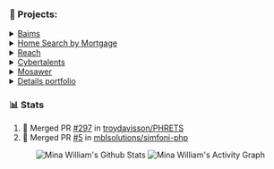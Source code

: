 ### 🔭  Projects:
<details>
  <summary><a href="http://baims.com">Baims</a></summary>
  an educational website and App that offers recorded courses and live sessions for
  university and high school students in the Middle East.
  
  ![Header](https://raw.githubusercontent.com/MinaWilliam/MinaWilliam/main/images/baims.png "Baims")
</details>
<details>
  <summary><a href="https://homesearchbymortgage.com">Home Search by Mortgage</a></summary>
  a search engine for real estate in the USA that provides agents with
  recommendations for their homebuyers clients based on their needs.
  
  ![Header](https://raw.githubusercontent.com/MinaWilliam/MinaWilliam/main/images/sbmp.png "Home Search")
</details>
<details>
  <summary><a href="https://reachlnk.com">Reach</a></summary>
  a social app that allows you to share all your social contacts through one link.
  
  ![Header](https://raw.githubusercontent.com/MinaWilliam/MinaWilliam/main/images/reach.png "Reach")
</details>
<details>
  <summary><a href="https://cybertalents.com">Cybertalents</a></summary>
  a platform for connecting tech companies with top talented cybersecurity
  professionals.
</details>
<details>
  <summary><a href="https://www.mosawer.net">Mosawer</a></summary>
  a platform that helps clients to find and book professional photographers in the MENA
  region.

  ![Header](https://raw.githubusercontent.com/MinaWilliam/MinaWilliam/main/images/mosawer.png "Mosawer")
</details>
<details>
  <summary><a href="https://www.mosawer.net">Details portfolio</a></summary>
  a portfolio for an architecture & interior design company.
  
  ![Header](https://raw.githubusercontent.com/MinaWilliam/MinaWilliam/main/images/details.png "Details design")
</details>

### 📊 Stats

1. 🎉 Merged PR [#297](https://github.com/troydavisson/PHRETS/pull/297) in [troydavisson/PHRETS](https://github.com/troydavisson/PHRETS)
2. 🎉 Merged PR [#5](https://github.com/mblsolutions/simfoni-php/pull/5) in [mblsolutions/simfoni-php](https://github.com/mblsolutions/simfoni-php)

<p align="center">
  <img alt="Mina William's Github Stats" src="https://denvercoder1-github-readme-stats.vercel.app/api/?username=Minawilliam&show_icons=true&count_private=true&theme=dracula&hide_border=true&bg_color=1F222E&title_color=F85D7F&icon_color=F8D866" height="192px"/>
  <img alt="Mina William's Activity Graph" src="https://denvercoder1-activity-graph.herokuapp.com/graph/?username=minawilliam&bg_color=1F222E&color=F8D866&line=F85D7F&point=FFFFFF&hide_border=true" />
</p>



